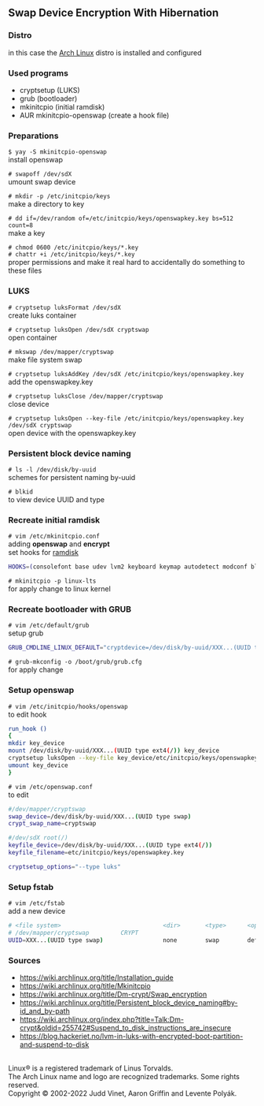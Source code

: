 ## Swap Device Encryption With Hibernation

### Distro
in this case the [Arch Linux](https://wiki.archlinux.org/title/Installation_guide) distro is installed and configured

### Used programs
- cryptsetup (LUKS)
- grub (bootloader)
- mkinitcpio (initial ramdisk)
- AUR mkinitcpio-openswap (create a hook file)

### Preparations
`$ yay -S mkinitcpio-openswap`  
install openswap

`# swapoff /dev/sdX`  
umount swap device

`# mkdir -p /etc/initcpio/keys`  
make a directory to key

`# dd if=/dev/random of=/etc/initcpio/keys/openswapkey.key bs=512 count=8`  
make a key

`# chmod 0600 /etc/initcpio/keys/*.key`  
`# chattr +i /etc/initcpio/keys/*.key`  
proper permissions and make it real hard to accidentally do something to these files

### LUKS
`# cryptsetup luksFormat /dev/sdX`  
create luks container

`# cryptsetup luksOpen /dev/sdX cryptswap`  
open container

`# mkswap /dev/mapper/cryptswap`  
make file system swap

`# cryptsetup luksAddKey /dev/sdX /etc/initcpio/keys/openswapkey.key`  
add the openswapkey.key

`# cryptsetup luksClose /dev/mapper/cryptswap`  
close device

`# cryptsetup luksOpen --key-file /etc/initcpio/keys/openswapkey.key /dev/sdX cryptswap`  
open device with the openswapkey.key

### Persistent block device naming
`# ls -l /dev/disk/by-uuid`  
schemes for persistent naming by-uuid

`# blkid`  
to view device UUID and type

### Recreate initial ramdisk
`# vim /etc/mkinitcpio.conf`  
adding **openswap** and **encrypt**  
set hooks for [ramdisk](https://wiki.archlinux.org/title/Mkinitcpio)  
~~~bash
HOOKS=(consolefont base udev lvm2 keyboard keymap autodetect modconf block fsck openswap encrypt resume filesystems)
~~~

`# mkinitcpio -p linux-lts`  
for apply change to linux kernel

### Recreate bootloader with GRUB
`# vim /etc/default/grub`  
setup grub   

~~~bash
GRUB_CMDLINE_LINUX_DEFAULT="cryptdevice=/dev/disk/by-uuid/XXX...(UUID type crypto_LUKS):cryptswap root=/dev/disk/by-uuid/XXX...(UUID type ext4(/)) resume=/dev/disk/by-uuid/XXX...(UUID type swap) ro loglevel=3"
~~~

`# grub-mkconfig -o /boot/grub/grub.cfg`  
for apply change

### Setup openswap
`# vim /etc/initcpio/hooks/openswap`  
to edit hook

~~~bash
run_hook ()
{
mkdir key_device
mount /dev/disk/by-uuid/XXX...(UUID type ext4(/)) key_device
cryptsetup luksOpen --key-file key_device/etc/initcpio/keys/openswapkey.key /dev/disk/by-uuid/XXX...(UUID type crypto_LUKS) cryptswap
umount key_device
}
~~~

`# vim /etc/openswap.conf`  
to edit

~~~bash
#/dev/mapper/cryptswap
swap_device=/dev/disk/by-uuid/XXX...(UUID type swap)
crypt_swap_name=cryptswap

#/dev/sdX root(/)
keyfile_device=/dev/disk/by-uuid/XXX...(UUID type ext4(/))
keyfile_filename=etc/initcpio/keys/openswapkey.key

cryptsetup_options="--type luks"
~~~

### Setup fstab
`# vim /etc/fstab`  
add a new device

~~~bash
# <file system>                             <dir>       <type>      <options>   <dump> <pass>
# /dev/mapper/cryptswap         CRYPT
UUID=XXX...(UUID type swap)                 none        swap        defaults    0       0
~~~

### Sources
- https://wiki.archlinux.org/title/Installation_guide<br>
- https://wiki.archlinux.org/title/Mkinitcpio<br>
- https://wiki.archlinux.org/title/Dm-crypt/Swap_encryption<br>
- https://wiki.archlinux.org/title/Persistent_block_device_naming#by-id_and_by-path<br>
- https://wiki.archlinux.org/index.php?title=Talk:Dm-crypt&oldid=255742#Suspend_to_disk_instructions_are_insecure<br>
- https://blog.hackeriet.no/lvm-in-luks-with-encrypted-boot-partition-and-suspend-to-disk<br>
<br>
Linux® is a registered trademark of Linus Torvalds.<br>
The Arch Linux name and logo are recognized trademarks. Some rights reserved.<br>
Copyright © 2002-2022 Judd Vinet, Aaron Griffin and Levente Polyák.<br>
